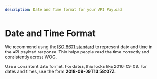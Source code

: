 ```yaml
---
description: Date and Time format for your API Payload
---
```


# Date and Time Format

We recommend using the [ISO 8601 standard](https://www.gov.uk/government/publications/open-standards-for-government/date-times-and-time-stamps-standard) to represent date and time in the API payload response. This helps people read the time correctly and consistently across WOG.

Use a consistent date format. For dates, this looks like 2018-09-09. For dates and times, use the form **2018-09-09T13:58:07Z.**

